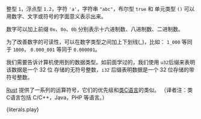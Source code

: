 整型 `1`，浮点型 `1.2`，字符 `'a'`，字符串 `"abc"`，布尔型 `true` 和 单元类型 `()` 可以
用数字、文字或符号的字面意义表示出来。

数字可以加上前缀 `0x`、`0o`、`0b` 分别表示十六进制数、八进制数、二进制数。

为了改善数字的可读性，可以在数字类型之间加上下划线(_)，比如： `1_000` 等同于 `1000`，
`0.000_001` 等同于 `0.000001`。

我们需要告诉计算机使用到的数据类型。如前面学过的，我们使用 `u32`后缀来表明该数据是一个 32 位
存储的无符号整数，`i32` 后缀表明数据是一个 32 位存储的带符号整数。

[Rust][rust op-prec] 提供了一系列的运算符号，它们的优先级和[类C语言][op-prec]的类似。
（译者注：类C语言包括 C/C++，Java，PHP 等语言。）

{literals.play}

[rust op-prec]: http://doc.rust-lang.org/reference.html#operator-precedence
[op-prec]: https://en.wikipedia.org/wiki/Operator_precedence#Programming_languages
